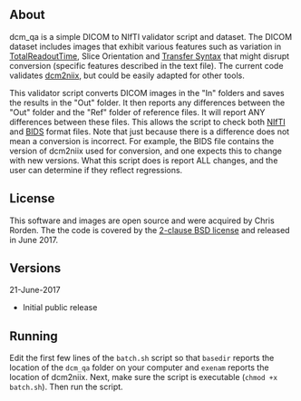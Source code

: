 
## About

dcm_qa is a simple DICOM to NIfTI validator script and dataset. The DICOM dataset includes images that exhibit various features such as variation in [TotalReadoutTime](https://github.com/rordenlab/dcm2niix/issues/98), Slice Orientation and [Transfer Syntax](https://www.nitrc.org/plugins/mwiki/index.php/dcm2nii:MainPage#Transfer_Syntaxes_and_Compressed_Images) that might disrupt conversion (specific features described in the text file). The current code validates [dcm2niix](https://github.com/rordenlab/dcm2niix), but could be easily adapted for other tools.

This validator script converts DICOM images in the "In" folders and saves the results in the "Out" folder. It then reports any differences between the "Out" folder and the "Ref" folder of reference files. It will report ANY differences between these files. This allows the script to check both [NIfTI](https://brainder.org/2012/09/23/the-nifti-file-format/) and [BIDS](http://bids.neuroimaging.io) format files. Note that just because there is a difference does not mean a conversion is incorrect. For example, the BIDS file contains the version of dcm2niix used for conversion, and one expects this to change with new versions. What this script does is report ALL changes, and the user can determine if they reflect regressions.

## License

This software and images are open source and were acquired by Chris Rorden. The the code is covered by the [2-clause BSD license](https://opensource.org/licenses/BSD-2-Clause) and released in June 2017.

## Versions

21-June-2017
 - Initial public release

## Running

Edit the first few lines of the `batch.sh` script so that `basedir` reports the location of the `dcm_qa` folder on your computer and `exenam` reports the location of dcm2niix. Next, make sure the script is executable (`chmod +x batch.sh`). Then run the script.